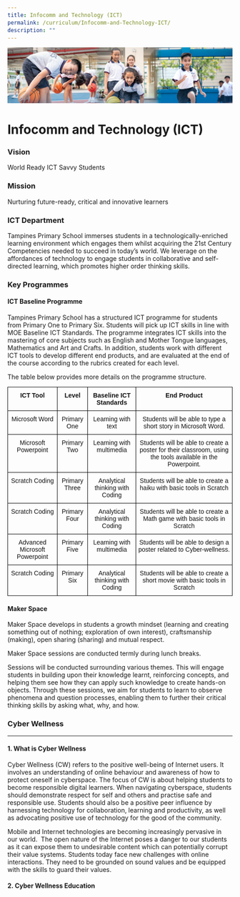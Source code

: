 ```yaml
---
title: Infocomm and Technology (ICT)
permalink: /curriculum/Infocomm-and-Technology-ICT/
description: ""
---
```

![](/images/Our%20Learning%20Experiences.jpg)


Infocomm and Technology (ICT)
=============================

### **Vision**

World Ready ICT Savvy Students  
  

### **Mission**

Nurturing future-ready, critical and innovative learners  
  

### **ICT Department**

Tampines Primary School immerses students in a technologically-enriched learning environment which engages them whilst acquiring the 21st Century Competencies needed to succeed in today’s world. We leverage on the affordances of technology to engage students in collaborative and self-directed learning, which promotes higher order thinking skills.

  

### **Key Programmes**
#### **ICT Baseline Programme**

Tampines Primary School has a structured ICT programme for students from Primary One to Primary Six. Students will pick up ICT skills in line with MOE Baseline ICT Standards. The programme integrates ICT skills into the mastering of core subjects such as English and Mother Tongue languages, Mathematics and Art and Crafts. In addition, students work with different ICT tools to develop different end products, and are evaluated at the end of the course according to the rubrics created for each level.  

The table below provides more details on the programme structure.

<style type="text/css">
.tg  {border-collapse:collapse;border-spacing:0;}
.tg td{border-color:black;border-style:solid;border-width:1px;font-family:Arial, sans-serif;font-size:14px;
  overflow:hidden;padding:10px 5px;word-break:normal;}
.tg th{border-color:black;border-style:solid;border-width:1px;font-family:Arial, sans-serif;font-size:14px;
  font-weight:normal;overflow:hidden;padding:10px 5px;word-break:normal;}
.tg .tg-kf4z{color:#121212;font-weight:bold;text-align:center;vertical-align:top}
.tg .tg-21zi{color:#121212;text-align:center;vertical-align:top}
</style>
<table class="tg">
<thead>
  <tr>
    <th class="tg-kf4z">ICT Tool</th>
    <th class="tg-kf4z">Level</th>
    <th class="tg-kf4z">Baseline ICT Standards</th>
    <th class="tg-kf4z">End Product</th>
  </tr>
</thead>
<tbody>
  <tr>
    <td class="tg-21zi"><span style="font-weight:normal;color:#121212">Microsoft Word</span></td>
    <td class="tg-21zi"><span style="font-weight:normal;color:#121212">Primary One</span></td>
    <td class="tg-21zi"><span style="font-weight:normal;color:#121212">Learning with text</span></td>
    <td class="tg-21zi"><span style="font-weight:normal;color:#121212">Students will be able to type a short story in Microsoft Word.</span></td>
  </tr>
  <tr>
    <td class="tg-21zi"><span style="font-weight:normal;color:#121212">Microsoft Powerpoint</span></td>
    <td class="tg-21zi"><span style="font-weight:normal;color:#121212">Primary Two</span></td>
    <td class="tg-21zi"><span style="font-weight:normal;color:#121212">Learning with multimedia</span></td>
    <td class="tg-21zi"><span style="font-weight:normal;color:#121212">Students will be able to create a poster for their classroom, using the tools available in the Powerpoint.</span></td>
  </tr>
  <tr>
    <td class="tg-21zi"><span style="font-weight:normal;color:#121212">Scratch Coding</span></td>
    <td class="tg-21zi"><span style="font-weight:normal;color:#121212">Primary Three</span></td>
    <td class="tg-21zi"><span style="font-weight:normal;color:#121212">Analytical thinking with Coding</span></td>
    <td class="tg-21zi"><span style="font-weight:normal;color:#121212">Students will be able to create a haiku with basic tools in Scratch</span></td>
  </tr>
  <tr>
    <td class="tg-21zi"><span style="font-weight:normal;color:#121212">Scratch Coding</span></td>
    <td class="tg-21zi"><span style="font-weight:normal;color:#121212">Primary Four</span></td>
    <td class="tg-21zi"><span style="font-weight:normal;color:#121212">Analytical thinking with Coding</span></td>
    <td class="tg-21zi"><span style="font-weight:normal;color:#121212">Students will be able to create a Math game with basic tools in Scratch</span></td>
  </tr>
  <tr>
    <td class="tg-21zi"><span style="font-weight:normal;color:#121212">Advanced Microsoft Powerpoint</span></td>
    <td class="tg-21zi"><span style="font-weight:normal;color:#121212">Primary Five</span></td>
    <td class="tg-21zi"><span style="font-weight:normal;color:#121212">Learning with multimedia</span></td>
    <td class="tg-21zi"><span style="font-weight:normal;color:#121212">Students will be able to design a poster related to Cyber-wellness.</span></td>
  </tr>
  <tr>
    <td class="tg-21zi"><span style="font-weight:normal;color:#121212">Scratch Coding</span></td>
    <td class="tg-21zi"><span style="font-weight:normal;color:#121212">Primary Six</span></td>
    <td class="tg-21zi"><span style="font-weight:normal;color:#121212">Analytical thinking with Coding</span></td>
    <td class="tg-21zi"><span style="font-weight:normal;color:#121212">Students will be able to create a short movie with basic tools in Scratch</span></td>
  </tr>
</tbody>
</table>


#### **Maker Space**

Maker Space develops in students a growth mindset (learning and creating something out of nothing; exploration of own interest), craftsmanship (making), open sharing (sharing) and mutual respect.

  

Maker Space sessions are conducted termly during lunch breaks.

  

Sessions will be conducted surrounding various themes. This will engage students in building upon their knowledge learnt, reinforcing concepts, and helping them see how they can apply such knowledge to create hands-on objects. Through these sessions, we aim for students to learn to observe phenomena and question processes, enabling them to further their critical thinking skills by asking what, why, and how.





### **Cyber Wellness**
--------------

#### **1\. What is Cyber Wellness**

Cyber Wellness (CW) refers to the positive well-being of Internet users. It involves an understanding of online behaviour and awareness of how to protect oneself in cyberspace. The focus of CW is about helping students to become responsible digital learners. When navigating cyberspace, students should demonstrate respect for self and others and practise safe and responsible use. Students should also be a positive peer influence by harnessing technology for collaboration, learning and productivity, as well as advocating positive use of technology for the good of the community.

Mobile and Internet technologies are becoming increasingly pervasive in our world.  The open nature of the Internet poses a danger to our students as it can expose them to undesirable content which can potentially corrupt their value systems. Students today face new challenges with online interactions. They need to be grounded on sound values and be equipped with the skills to guard their values.

  

#### **2\. Cyber Wellness Education**